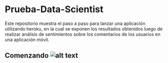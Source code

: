 # Prueba-Data-Scientist

Este repositorio muestra el paso a paso para lanzar una aplicación utilizando heroku, en la cual se exponen los resultados obtenidos luego de realizar análisis de sentimientos sobre los comentarios de los usuarios en una aplicación móvil.

## Comenzando ![alt text](https://github.com/LinaPlazas/Prueba-Data-Scientist/tree/main/Imagenescohete.png)

